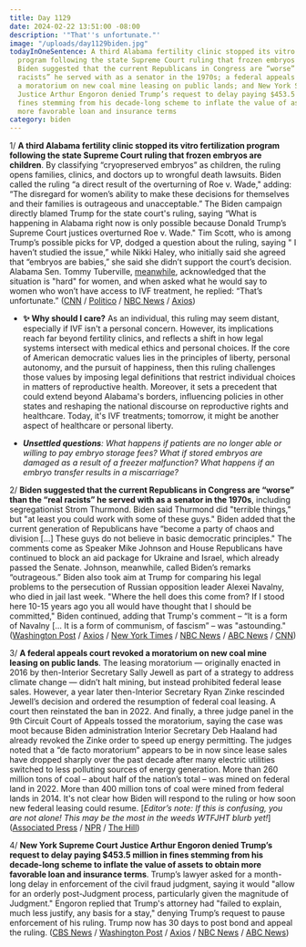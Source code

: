 ```yaml
---
title: Day 1129
date: 2024-02-22 13:51:00 -08:00
description: '"That''s unfortunate."'
image: "/uploads/day1129biden.jpg"
todayInOneSentence: A third Alabama fertility clinic stopped its vitro fertilization
  program following the state Supreme Court ruling that frozen embryos are children;
  Biden suggested that the current Republicans in Congress are “worse” than the “real
  racists” he served with as a senator in the 1970s; a federal appeals court revoked
  a moratorium on new coal mine leasing on public lands; and New York Supreme Court
  Justice Arthur Engoron denied Trump’s request to delay paying $453.5 million in
  fines stemming from his decade-long scheme to inflate the value of assets to obtain
  more favorable loan and insurance terms
category: biden
---
```


1/ **A third Alabama fertility clinic stopped its vitro fertilization program following the state Supreme Court ruling that frozen embryos are children**. By classifying “cryopreserved embryos” as children, the ruling opens families, clinics, and doctors up to wrongful death lawsuits. Biden called the ruling “a direct result of the overturning of Roe v. Wade," adding: “The disregard for women’s ability to make these decisions for themselves and their families is outrageous and unacceptable.” The Biden campaign directly blamed Trump for the state court's ruling, saying “What is happening in Alabama right now is only possible because Donald Trump’s Supreme Court justices overturned Roe v. Wade." Tim Scott, who is among Trump’s possible picks for VP, dodged a question about the ruling, saying " I haven’t studied the issue,” while Nikki Haley, who initially said she agreed that “embryos are babies,” she said she didn’t support the court’s decision. Alabama Sen. Tommy Tuberville, [meanwhile](https://thehill.com/homenews/senate/4483249-tuberville-acknowledges-hard-situation-for-women-after-alabama-ivf-ruling/), acknowledged that the situation is "hard" for women, and when asked what he would say to women who won’t have access to IVF treatment, he replied: “That’s unfortunate.” ([CNN](https://www.cnn.com/2024/02/21/us/alabama-ruling-frozen-embryos-facility-pauses-ivf/) / [Politico](https://www.politico.com/news/2024/02/21/embryos-children-uab-alabama-00142508) / [NBC News](https://www.nbcnews.com/politics/2024-election/biden-campaign-blames-trump-alabama-supreme-courts-ivf-ruling-rcna139984) / [Axios](https://www.axios.com/2024/02/22/alabama-ivf-legal-uncertainy))

* **✨ Why should I care?** As an individual, this ruling may seem distant, especially if IVF isn't a personal concern. However, its implications reach far beyond fertility clinics, and reflects a shift in how legal systems intersect with medical ethics and personal choices. If the core of American democratic values lies in the principles of liberty, personal autonomy, and the pursuit of happiness, then this ruling challenges those values by imposing legal definitions that restrict individual choices in matters of reproductive health. Moreover, it sets a precedent that could extend beyond Alabama's borders, influencing policies in other states and reshaping the national discourse on reproductive rights and healthcare. Today, it's IVF treatments; tomorrow, it might be another aspect of healthcare or personal liberty.

* ***Unsettled questions**: What happens if patients are no longer able or willing to pay embryo storage fees? What if stored embryos are damaged as a result of a freezer malfunction? What happens if an embryo transfer results in a miscarriage?*

2/ **Biden suggested that the current Republicans in Congress are “worse” than the “real racists” he served with as a senator in the 1970s**, including segregationist Strom Thurmond. Biden said Thurmond did "terrible things," but "at least you could work with some of these guys." Biden added that the current generation of Republicans have “become a party of chaos and division \[...\] These guys do not believe in basic democratic principles." The comments come as Speaker Mike Johnson and House Republicans have continued to block an aid package for Ukraine and Israel, which already passed the Senate. Johnson, meanwhile, called Biden’s remarks “outrageous.” Biden also took aim at Trump for comparing his legal problems to the persecution of Russian opposition leader Alexei Navalny, who died in jail last week. "Where the hell does this come from? If I stood here 10-15 years ago you all would have thought that I should be committed," Biden continued, adding that Trump's comment – “It is a form of Navalny \[... It is a form of communism, of fascism” – was "astounding." ([Washington Post](https://www.washingtonpost.com/politics/2024/02/22/biden-strom-thurmond-republicans/) / [Axios](https://www.axios.com/2024/02/22/biden-republicans-worse-strom-thurmond-segregationists) / [New York Times](https://www.nytimes.com/2024/02/22/us/politics/biden-strom-thurmond-republicans.html) / [NBC News](https://www.nbcnews.com/news/world/biden-calls-putin-crazy-sob-kremlin-debased-america-trump-navalny-rcna139929) / [ABC News](https://abcnews.go.com/Politics/biden-calls-putin-crazy-sob-hits-trump-navalny/story?id=107433543) / [CNN](https://www.cnn.com/2024/02/21/politics/biden-putin-crazy-sob/index.html))

3/ **A federal appeals court revoked a moratorium on new coal mine leasing on public lands**. The leasing moratorium — originally enacted in 2016 by then-Interior Secretary Sally Jewell as part of a strategy to address climate change — didn’t halt mining, but instead prohibited federal lease sales. However, a year later then-Interior Secretary Ryan Zinke rescinded Jewell’s decision and ordered the resumption of federal coal leasing. A court then reinstated the ban in 2022. And finally, a three judge panel in the 9th Circuit Court of Appeals tossed the moratorium, saying the case was moot because Biden administration Interior Secretary Deb Haaland had already revoked the Zinke order to speed up energy permitting. The judges noted that a “de facto moratorium” appears to be in now since lease sales have dropped sharply over the past decade after many electric utilities switched to less polluting sources of energy generation. More than 260 million tons of coal – about half of the nation’s total – was mined on federal land in 2022. More than 400 million tons of coal were mined from federal lands in 2014. It's not clear how Biden will respond to the ruling or how soon new federal leasing could resume. \[*Editor’s note: If this is confusing, you are not alone! This may be the most in the weeds WTFJHT blurb yet!*\] ([Associated Press](https://apnews.com/article/coal-moratorium-appeals-court-climate-fc502f8e5e8c5e7c8a680199804de927) / [NPR](https://www.npr.org/2024/02/21/1233039539/federal-appeals-court-revokes-obama-era-ban-on-coal-leasing) / [The Hill](https://thehill.com/policy/energy-environment/4481282-appeals-court-tosses-obama-era-coal-leasing-moratorium/))

4/ **New York Supreme Court Justice Arthur Engoron denied Trump’s request to delay paying $453.5 million in fines stemming from his decade-long scheme to inflate the value of assets to obtain more favorable loan and insurance terms**. Trump’s lawyer asked for a month-long delay in enforcement of the civil fraud judgment, saying it would "allow for an orderly post-Judgment process, particularly given the magnitude of Judgment." Engoron replied that Trump's attorney had "failed to explain, much less justify, any basis for a stay," denying Trump’s request to pause enforcement of his ruling. Trump now has 30 days to post bond and appeal the ruling. ([CBS News](https://www.cbsnews.com/news/trump-fraud-case-new-york-judge-354-million/) / [Washington Post](https://www.washingtonpost.com/national-security/2024/02/21/trump-civil-fraud-judgment-new-york-engoron/) / [Axios](https://www.axios.com/2024/02/22/trump-civil-fraud-judgment-ny-enforcement-fine) / [NBC News](https://www.nbcnews.com/politics/donald-trump/trump-seeks-30-day-delay-enforcement-damages-new-york-civil-fraud-case-rcna139948) / [ABC News](https://abcnews.go.com/Politics/trump-asks-judge-delay-penalties-civil-fraud-case/story?id=107433418))